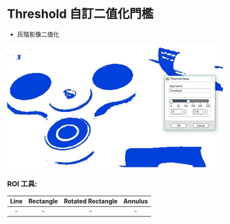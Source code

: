 # Threshold 自訂二值化門檻

* 灰階影像二值化

![](../../../.gitbook/assets/tu-pian-32.jpg)

### ROI 工具:

| Line | Rectangle | Rotated Rectangle | Annulus |
| :---: | :---: | :---: | :---: |
| - | - | - | - |

